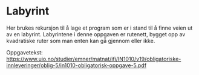# Labyrint

Her brukes rekursjon til å lage et program som er i stand til å finne
veien ut av en labyrint. Labyrintene i denne oppgaven er rutenett, bygget opp av kvadratiske
ruter som man enten kan gå gjennom eller ikke.

Oppgavetekst: https://www.uio.no/studier/emner/matnat/ifi/IN1010/v19/obligatoriske-innleveringer/oblig-5/in1010-obligatorisk-oppgave-5.pdf
